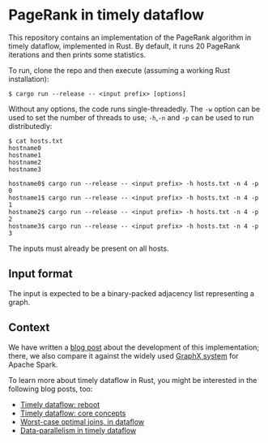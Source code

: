 # PageRank in timely dataflow

This repository contains an implementation of the PageRank algorithm in timely
dataflow, implemented in Rust. By default, it runs 20 PageRank iterations and
then prints some statistics.

To run, clone the repo and then execute (assuming a working Rust installation):
```
$ cargo run --release -- <input prefix> [options]
```
Without any options, the code runs single-threadedly. The `-w` option can be
used to set the number of threads to use; `-h`,`-n` and `-p` can be used to
run distributedly:
```
$ cat hosts.txt
hostname0
hostname1
hostname2
hostname3

hostname0$ cargo run --release -- <input prefix> -h hosts.txt -n 4 -p 0
hostname1$ cargo run --release -- <input prefix> -h hosts.txt -n 4 -p 1
hostname2$ cargo run --release -- <input prefix> -h hosts.txt -n 4 -p 2
hostname3$ cargo run --release -- <input prefix> -h hosts.txt -n 4 -p 3
```
The inputs must already be present on all hosts.

## Input format

The input is expected to be a binary-packed adjacency list representing a
graph.

## Context

We have written a [blog post]() about the development of this implementation;
there, we also compare it against the widely used [GraphX system](https://spark.apache.org/graphx/)
for Apache Spark.

To learn more about timely dataflow in Rust, you might be interested in the
following blog posts, too:

 * [Timely dataflow: reboot](http://www.frankmcsherry.org/dataflow/naiad/2014/12/27/Timely-Dataflow.html)
 * [Timely dataflow: core concepts](http://www.frankmcsherry.org/dataflow/naiad/2014/12/29/TD_time_summaries.html)
 * [Worst-case optimal joins, in dataflow](http://www.frankmcsherry.org/dataflow/relational/join/2015/04/11/genericjoin.html)
 * [Data-parallelism in timely dataflow](http://www.frankmcsherry.org/dataflow/relational/join/2015/04/19/data-parallelism.html)
